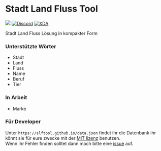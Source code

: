 # Stadt Land Fluss Tool

[![](https://img.shields.io/github/license/mashape/apistatus.svg)](https://github.com/slftool/slftool.github.io/blob/master/LICENSE)
[![Discord](https://discordapp.com/api/guilds/365206523749728266/embed.png)](https://discord.gg/rpvdY42)
[![XDA](https://img.shields.io/badge/xda-Stadt%20Land%20Fluss%20L%C3%B6sung-blue.svg)](https://labs.xda-developers.com/store/app/me.neocode.slftool)

Stadt Land Fluss Lösung in kompakter Form

### Unterstützte Wörter
* Stadt
* Land
* Fluss
* Name
* Beruf
* Tier

### In Arbeit
* Marke

### Für Developer
Unter `https://slftool.github.io/data.json` findet ihr die Datenbank ihr könnt sie für eure zwecke mit der [MIT lizenz](https://github.com/slftool/slftool.github.io/blob/master/LICENSE) benutzen.<br/>
Wenn ihr Fehler finden solltet dann mach bitte eine [issue](https://github.com/slftool/slftool.github.io/issues/new) auf.
